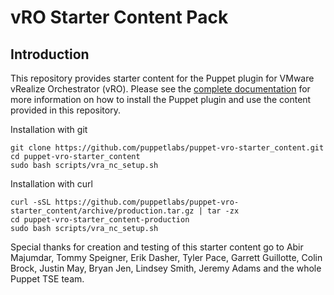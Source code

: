 # vRO Starter Content Pack

## Introduction

This repository provides starter content for the Puppet plugin for VMware vRealize Orchestrator (vRO). Please see the [complete documentation](https://docs.puppet.com/pe/latest/vro_intro.html) for more information on how to install the Puppet plugin and use the content provided in this repository.

Installation with git
```
git clone https://github.com/puppetlabs/puppet-vro-starter_content.git
cd puppet-vro-starter_content
sudo bash scripts/vra_nc_setup.sh
```

Installation with curl
```
curl -sSL https://github.com/puppetlabs/puppet-vro-starter_content/archive/production.tar.gz | tar -zx
cd puppet-vro-starter_content-production
sudo bash scripts/vra_nc_setup.sh
```

Special thanks for creation and testing of this starter content go to Abir Majumdar, Tommy Speigner, Erik Dasher, Tyler Pace, Garrett Guillotte, Colin Brock, Justin May, Bryan Jen, Lindsey Smith, Jeremy Adams and the whole Puppet TSE team.
